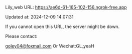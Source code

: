 Lily_web URL: https://ae6d-61-165-102-156.ngrok-free.app

Updated at: 2024-12-09 14:07:31

If you cannot open this URL, the server might be down.

Please contact: 

goley04@foxmail.com Or Wechat:GL_yeaH